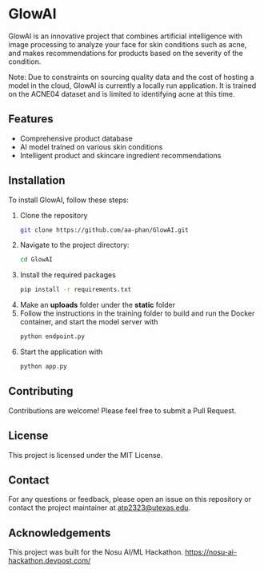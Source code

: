 # GlowAI

GlowAI is an innovative project that combines artificial intelligence with image processing to analyze your face for skin conditions such as acne, and makes recommendations for products based on the severity of the condition.

Note: Due to constraints on sourcing quality data and the cost of hosting a model in the cloud, GlowAI is currently a locally run application. It is trained on the ACNE04 dataset and is limited to identifying acne at this time.

## Features

- Comprehensive product database
- AI model trained on various skin conditions
- Intelligent product and skincare ingredient recommendations

## Installation

To install GlowAI, follow these steps:

1. Clone the repository
   ```bash
   git clone https://github.com/aa-phan/GlowAI.git
2. Navigate to the project directory:
   ```bash
   cd GlowAI
3. Install the required packages
   ```bash
   pip install -r requirements.txt

4. Make an **uploads** folder under the **static** folder
5. Follow the instructions in the training folder to build and run the Docker container, and start the model server with
   ```bash
   python endpoint.py
6. Start the application with
   ```bash
   python app.py

## Contributing

Contributions are welcome! Please feel free to submit a Pull Request.

## License

This project is licensed under the MIT License.

## Contact

For any questions or feedback, please open an issue on this repository or contact the project maintainer at atp2323@utexas.edu.

## Acknowledgements

This project was built for the Nosu AI/ML Hackathon.
https://nosu-ai-hackathon.devpost.com/

